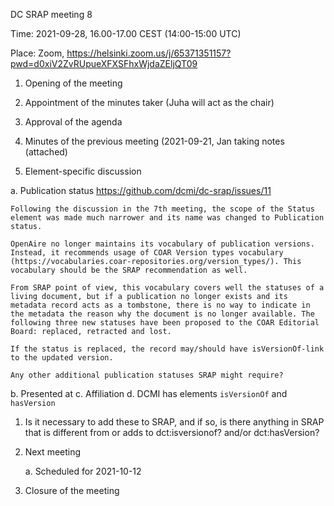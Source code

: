 ﻿DC SRAP meeting 8

Time: 2021-09-28, 16.00-17.00 CEST (14:00-15:00 UTC)

Place: Zoom, https://helsinki.zoom.us/j/65371351157?pwd=d0xiV2ZvRUpueXFXSFhxWjdaZEljQT09 

1. Opening of the meeting 

2. Appointment of the minutes taker (Juha will act as the chair)

3. Approval of the agenda

4. Minutes of the previous meeting (2021-09-21, Jan taking notes (attached)

5. Element-specific discussion

 a. Publication status https://github.com/dcmi/dc-srap/issues/11 

    Following the discussion in the 7th meeting, the scope of the Status element was made much narrower and its name was changed to Publication status. 

    OpenAire no longer maintains its vocabulary of publication versions. Instead, it recommends usage of COAR Version types vocabulary (https://vocabularies.coar-repositories.org/version_types/). This vocabulary should be the SRAP recommendation as well. 

    From SRAP point of view, this vocabulary covers well the statuses of a living document, but if a publication no longer exists and its metadata record acts as a tombstone, there is no way to indicate in the metadata the reason why the document is no longer available. The following three new statuses have been proposed to the COAR Editorial Board: replaced, retracted and lost.

    If the status is replaced, the record may/should have isVersionOf-link to the updated version. 

    Any other additional publication statuses SRAP might require?

 b. Presented at
 c. Affiliation
 d. DCMI has elements `isVersionOf` and `hasVersion`
   1. Is it necessary to add these to SRAP, and if so, is there anything in SRAP that is different from or adds to dct:isversionof? and/or dct:hasVersion?

8. Next meeting

   a. Scheduled for 2021-10-12

9. Closure of the meeting

